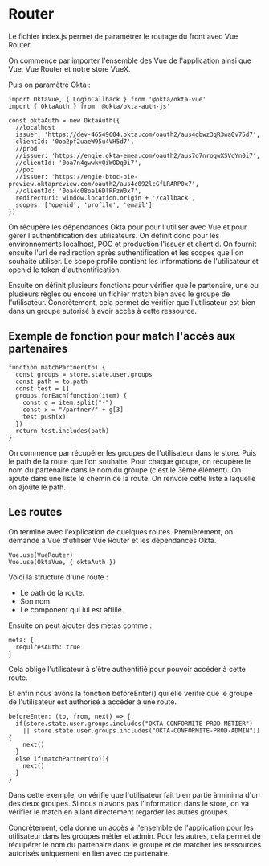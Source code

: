 # Router

Le fichier index.js permet de paramétrer le routage du front avec Vue Router.

On commence par importer l'ensemble des Vue de l'application ainsi que Vue, Vue Router et notre store VueX.

Puis on paramètre Okta :

    import OktaVue, { LoginCallback } from '@okta/okta-vue'
    import { OktaAuth } from '@okta/okta-auth-js'

    const oktaAuth = new OktaAuth({
      //localhost
      issuer: 'https://dev-46549604.okta.com/oauth2/aus4gbwz3qR3wa0v75d7',
      clientId: '0oa2pf2uaeW95u4VH5d7',
      //prod
      //issuer: 'https://engie.okta-emea.com/oauth2/aus7o7nrogwXSVcYn0i7',
      //clientId: '0oa7n4gwwkvQiWODq0i7',
      //poc
      //issuer: 'https://engie-btoc-oie-preview.oktapreview.com/oauth2/aus4c092lcGfLRARP0x7',
      //clientId: '0oa4c08oa16DlRFzW0x7',
      redirectUri: window.location.origin + '/callback',
      scopes: ['openid', 'profile', 'email']
    })

On récupère les dépendances Okta pour pour l'utiliser avec Vue et pour gérer l'authentification des utilisateurs.
On définit donc pour les environnements localhost, POC et production l'issuer et clientId.
On fournit ensuite l'url de redirection après authentification et les scopes que l'on souhaite utiliser.
Le scope profile contient les informations de l'utilisateur et openid le token d'authentification.

Ensuite on définit plusieurs fonctions pour vérifier que le partenaire, une ou plusieurs règles ou encore un fichier match bien avec le groupe de l'utilisateur.
Concrètement, cela permet de vérifier que l'utilisateur est bien dans un groupe autorisé à avoir accès à cette ressource.

## Exemple de fonction pour match l'accès aux partenaires

    function matchPartner(to) {
      const groups = store.state.user.groups
      const path = to.path
      const test = []
      groups.forEach(function(item) {
        const g = item.split("-")
        const x = "/partner/" + g[3]
        test.push(x)
      })
      return test.includes(path)
    }

On commence par récupérer les groupes de l'utilisateur dans le store.
Puis le path de la route que l'on souhaite.
Pour chaque groupe, on récupère le nom du partenaire dans le nom du groupe (c'est le 3ème élément).
On ajoute dans une liste le chemin de la route.
On renvoie cette liste à laquelle on ajoute le path.

## Les routes

On termine avec l'explication de quelques routes.
Premièrement, on demande à Vue d'utiliser Vue Router et les dépendances Okta.

    Vue.use(VueRouter)
    Vue.use(OktaVue, { oktaAuth })

Voici la structure d'une route :

- Le path de la route.
- Son nom
- Le component qui lui est affilié.

Ensuite on peut ajouter des metas comme :

    meta: {
      requiresAuth: true
    }

Cela oblige l'utilisateur à s'être authentifié pour pouvoir accéder à cette route.

Et enfin nous avons la fonction beforeEnter() qui elle vérifie que le groupe de l'utilisateur est authorisé à accéder à une route.

    beforeEnter: (to, from, next) => {
      if(store.state.user.groups.includes("OKTA-CONFORMITE-PROD-METIER")
        || store.state.user.groups.includes("OKTA-CONFORMITE-PROD-ADMIN")){
        next()
      }
      else if(matchPartner(to)){
        next()
      }
    }

Dans cette exemple, on vérifie que l'utilisateur fait bien partie à minima d'un des deux groupes.
Si nous n'avons pas l'information dans le store, on va vérifier le match en allant directement regarder les autres groupes.

Concrètement, cela donne un accès à l'ensemble de l'application pour les utilisateur dans les groupes métier et admin.
Pour les autres, cela permet de récupérer le nom du partenaire dans le groupe et de matcher les ressources autorisés uniquement en lien avec ce partenaire.
